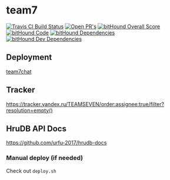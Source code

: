 # team7

[![Travis CI Build Status](https://api.travis-ci.org/urfu-2017/team7.svg?branch=master)](https://travis-ci.org/urfu-2017/team7)
[![Open PR's](https://img.shields.io/github/issues-pr/urfu-2017/team7.svg)](https://github.com/urfu-2017/team7/pulls)
[![bitHound Overall Score](https://www.bithound.io/github/urfu-2017/team7/badges/score.svg)](https://www.bithound.io/github/urfu-2017/team7)
[![bitHound Code](https://www.bithound.io/github/urfu-2017/team7/badges/code.svg)](https://www.bithound.io/github/urfu-2017/team7)
[![bitHound Dependencies](https://www.bithound.io/github/urfu-2017/team7/badges/dependencies.svg)](https://www.bithound.io/github/urfu-2017/team7/master/dependencies/npm)
[![bitHound Dev Dependencies](https://www.bithound.io/github/urfu-2017/team7/badges/devDependencies.svg)](https://www.bithound.io/github/urfu-2017/team7/master/dependencies/npm)

## Deployment
[team7chat](https://team7chat.now.sh)

## Tracker
https://tracker.yandex.ru/TEAMSEVEN/order:assignee:true/filter?resolution=empty()

## HruDB API Docs
https://github.com/urfu-2017/hrudb-docs

### Manual deploy (if needed)
Check out `deploy.sh`